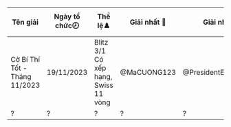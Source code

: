 Tên giải|Ngày tổ chức🕗|Thể lệ♟️|Giải nhất 🥇|Giải nhì 🥈|Giải ba🥉|Tổng số kì thủ|Link giải
---|---|---|---|---|---|---|---
Cờ Bí Thí Tốt - Tháng 11/2023|19/11/2023|Blitz 3/1 Có xếp hạng, Swiss 11 vòng|@MaCUONG123|@PresidentExpress28|@meowf1|81|/live/c-b-th-tt---thng-112023-4388644
?|?|?|?|?|?|?|?
